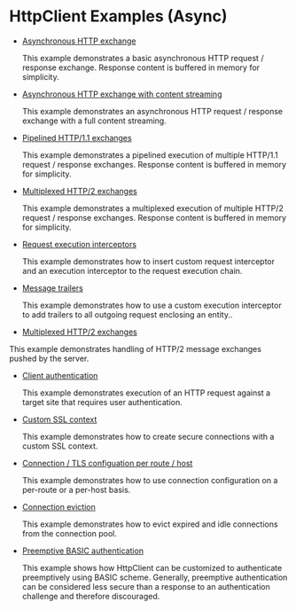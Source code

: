 <!--
    Licensed to the Apache Software Foundation (ASF) under one
    or more contributor license agreements.  See the NOTICE file
    distributed with this work for additional information
    regarding copyright ownership.  The ASF licenses this file
    to you under the Apache License, Version 2.0 (the
    "License"); you may not use this file except in compliance
    with the License.  You may obtain a copy of the License at
    
      http://www.apache.org/licenses/LICENSE-2.0
    
    Unless required by applicable law or agreed to in writing,
    software distributed under the License is distributed on an
    "AS IS" BASIS, WITHOUT WARRANTIES OR CONDITIONS OF ANY
    KIND, either express or implied.  See the License for the
    specific language governing permissions and limitations
    under the License.
-->

HttpClient Examples (Async)
===========================

- [Asynchronous HTTP exchange](https://github.com/apache/httpcomponents-client/tree/5.3.x/httpclient5/src/test/java/org/apache/hc/client5/http/examples/AsyncClientHttpExchange.java)

  This example demonstrates a basic asynchronous HTTP request / response exchange. Response content is buffered in
  memory for simplicity.

- [Asynchronous HTTP exchange with content streaming](https://github.com/apache/httpcomponents-client/tree/5.3.x/httpclient5/src/test/java/org/apache/hc/client5/http/examples/AsyncClientHttpExchangeStreaming.java)

  This example demonstrates an asynchronous HTTP request / response exchange with a full content streaming.

- [Pipelined HTTP/1.1 exchanges](https://github.com/apache/httpcomponents-client/tree/5.3.x/httpclient5/src/test/java/org/apache/hc/client5/http/examples/AsyncClientHttp1Pipelining.java)

  This example demonstrates a pipelined execution of multiple HTTP/1.1 request / response exchanges. Response content is
  buffered in memory for simplicity.

- [Multiplexed HTTP/2 exchanges](https://github.com/apache/httpcomponents-client/tree/5.3.x/httpclient5/src/test/java/org/apache/hc/client5/http/examples/AsyncClientH2Multiplexing.java)

  This example demonstrates a multiplexed execution of multiple HTTP/2 request / response exchanges. Response content is
  buffered in memory for simplicity.

- [Request execution interceptors](https://github.com/apache/httpcomponents-client/tree/5.3.x/httpclient5/src/test/java/org/apache/hc/client5/http/examples/AsyncClientInterceptors.java)

  This example demonstrates how to insert custom request interceptor and an execution interceptor to the request
  execution chain.

- [Message trailers](https://github.com/apache/httpcomponents-client/tree/5.3.x/httpclient5/src/test/java/org/apache/hc/client5/http/examples/AsyncClientMessageTrailers.java)

  This example demonstrates how to use a custom execution interceptor to add trailers to all outgoing request enclosing
  an entity..

- [Multiplexed HTTP/2 exchanges](https://github.com/apache/httpcomponents-client/tree/5.3.x/httpclient5/src/test/java/org/apache/hc/client5/http/examples/AsyncClientH2ServerPush.java)

This example demonstrates handling of HTTP/2 message exchanges pushed by the server.

- [Client authentication](https://github.com/apache/httpcomponents-client/tree/5.3.x/httpclient5/src/test/java/org/apache/hc/client5/http/examples/AsyncClientAuthentication.java)

  This example demonstrates execution of an HTTP request against a target site that requires user authentication.

- [Custom SSL context](https://github.com/apache/httpcomponents-client/tree/5.3.x/httpclient5/src/test/java/org/apache/hc/client5/http/examples/AsyncClientCustomSSL.java)

  This example demonstrates how to create secure connections with a custom SSL context.

- [Connection / TLS configuation per route / host](https://github.com/apache/httpcomponents-client/tree/5.3.x/httpclient5/src/test/java/org/apache/hc/client5/http/examples/AsyncClientConnectionConfig.java)

  This example demonstrates how to use connection configuration on a per-route or a per-host basis.

- [Connection eviction](https://github.com/apache/httpcomponents-client/tree/5.3.x/httpclient5/src/test/java/org/apache/hc/client5/http/examples/AsyncClientConnectionEviction.java)

  This example demonstrates how to evict expired and idle connections from the connection pool.

- [Preemptive BASIC authentication](https://github.com/apache/httpcomponents-client/blob/master/httpclient5/src/test/java/org/apache/hc/client5/http/examples/AsyncPreemptiveBasicClientAuthentication.java)

  This example shows how HttpClient can be customized to authenticate preemptively using BASIC scheme. Generally,
  preemptive authentication can be considered less secure than a response to an authentication challenge and therefore
  discouraged.


